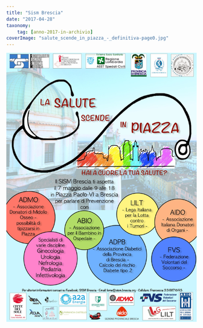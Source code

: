 ```yaml
---
title: "Sism Brescia"
date: "2017-04-28"
taxonomy: 
    tag: [anno-2017-in-archivio]
coverImage: "salute_scende_in_piazza_-_definitiva-page0.jpg"
---
```


![](images/salute_scende_in_piazza_-_definitiva-page0.jpg)
